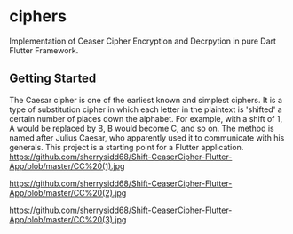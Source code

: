 # ciphers
Implementation of Ceaser Cipher Encryption and Decrpytion in pure Dart Flutter Framework.

## Getting Started

The Caesar cipher is one of the earliest known and simplest ciphers. It is a type of substitution cipher in which each letter in the plaintext is 'shifted' a certain number of places down the alphabet. For example, with a shift of 1, A would be replaced by B, B would become C, and so on. The method is named after Julius Caesar, who apparently used it to communicate with his generals.
This project is a starting point for a Flutter application.
https://github.com/sherrysidd68/Shift-CeaserCipher-Flutter-App/blob/master/CC%20(1).jpg

https://github.com/sherrysidd68/Shift-CeaserCipher-Flutter-App/blob/master/CC%20(2).jpg

https://github.com/sherrysidd68/Shift-CeaserCipher-Flutter-App/blob/master/CC%20(3).jpg
